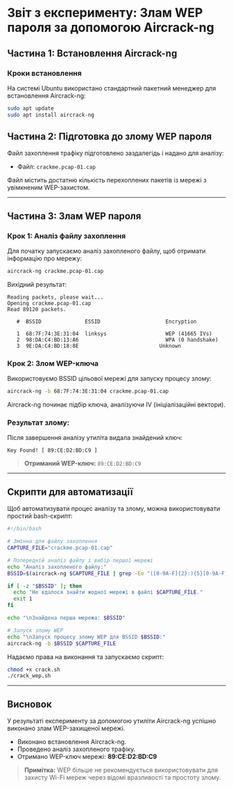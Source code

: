 # Звіт з експерименту: Злам WEP пароля за допомогою Aircrack-ng

## Частина 1: Встановлення Aircrack-ng

### Кроки встановлення

На системі Ubuntu використано стандартний пакетний менеджер для встановлення Aircrack-ng:

```bash
sudo apt update
sudo apt install aircrack-ng
```
## Частина 2: Підготовка до злому WEP пароля

Файл захоплення трафіку підготовлено заздалегідь і надано для аналізу:

- Файл: `crackme.pcap-01.cap`

Файл містить достатню кількість перехоплених пакетів із мережі з увімкненим WEP-захистом.

---

## Частина 3: Злам WEP пароля

### Крок 1: Аналіз файлу захоплення

Для початку запускаємо аналіз захопленого файлу, щоб отримати інформацію про мережу:

```bash
aircrack-ng crackme.pcap-01.cap
```

Вихідний результат:

```
Reading packets, please wait...
Opening crackme.pcap-01.cap
Read 89120 packets.

   #  BSSID              ESSID                     Encryption

   1  68:7F:74:3E:31:04  linksys                   WEP (41665 IVs)
   2  98:DA:C4:BD:13:A6                            WPA (0 handshake)
   3  9E:DA:C4:BD:18:8E                          Unknown
```

### Крок 2: Злом WEP-ключа

Використовуємо BSSID цільової мережі для запуску процесу злому:

```bash
aircrack-ng -b 68:7F:74:3E:31:04 crackme.pcap-01.cap
```

Aircrack-ng починає підбір ключа, аналізуючи IV (ініціалізаційні вектори).

### Результат злому:

Після завершення аналізу утиліта видала знайдений ключ:

```
Key Found! [ 89:CE:D2:BD:C9 ]
```

> **Отриманий WEP-ключ:** `89:CE:D2:BD:C9`

---

## Скрипти для автоматизації

Щоб автоматизувати процес аналізу та злому, можна використовувати простий bash-скрипт:

```bash
#!/bin/bash

# Змінна для файлу захоплення
CAPTURE_FILE="crackme.pcap-01.cap"

# Попередній аналіз файлу і вибір першої мережі
echo "Аналіз захопленого файлу:"
BSSID=$(aircrack-ng $CAPTURE_FILE | grep -Eo "([0-9A-F]{2}:){5}[0-9A-F]{2}" | head -n 1)

if [ -z "$BSSID" ]; then
  echo "Не вдалося знайти жодної мережі в файлі $CAPTURE_FILE."
  exit 1
fi

echo "\nЗнайдена перша мережа: $BSSID"

# Запуск злому WEP
echo "\nЗапуск процесу злому WEP для BSSID $BSSID:"
aircrack-ng -b $BSSID $CAPTURE_FILE
```

Надаємо права на виконання та запускаємо скрипт:

```bash
chmod +x crack.sh
./crack_wep.sh
```

---

## Висновок

У результаті експерименту за допомогою утиліти Aircrack-ng успішно виконано злам WEP-захищеної мережі.

- Виконано встановлення Aircrack-ng.
- Проведено аналіз захопленого трафіку.
- Отримано WEP-ключ мережі: **89:CE:D2:BD:C9**

> **Примітка:** WEP більше не рекомендується використовувати для захисту Wi-Fi мереж через відомі вразливості та простоту злому.
